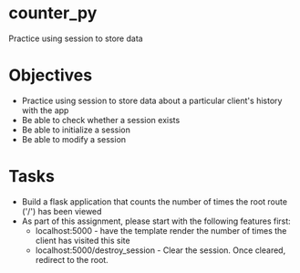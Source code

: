 # counter_py
Practice using session to store data

# Objectives 
- Practice using session to store data about a particular client's history with the app
- Be able to check whether a session exists
- Be able to initialize a session
- Be able to modify a session

# Tasks
- Build a flask application that counts the number of times the root route ('/') has been viewed
- As part of this assignment, please start with the following features first:
  - localhost:5000 - have the template render the number of times the client has visited this site
  - localhost:5000/destroy_session - Clear the session. Once cleared, redirect to the root.

